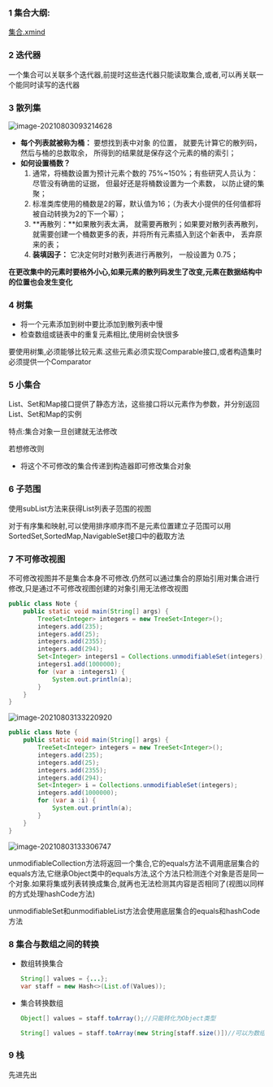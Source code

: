 ###  1 集合大纲:

[集合.xmind](F:\notes\java\集合.xmind) 

### 2 迭代器

一个集合可以关联多个迭代器,前提时这些迭代器只能读取集合,或者,可以再关联一个能同时读写的迭代器

### 3 散列集

![image-20210803093214628](https://i.loli.net/2021/08/07/tFLE8dOYJV1pznl.png)

- **每个列表就被称为桶：** 要想找到表中对象 的位置， 就要先计算它的散列码， 然后与桶的总数取余， 所得到的结果就是保存这个元素的桶的索引；
- **如何设置桶数？**
  1. 通常，将桶数设置为预计元素个数的 75%~150%；有些研究人员认为：尽管没有确凿的证据， 但最好还是将桶数设置为一个素数， 以防止键的集聚；
  2. 标准类库使用的桶数是2的幂，默认值为16；（为表大小提供的任何值都将被自动转换为2的下一个幂）；
  3. **再散列：**如果散列表太满， 就需要再散列；如果要对散列表再散列， 就需要创建一个桶数更多的表，并将所有元素插入到这个新表中， 丢弃原来的表；
  4. **装填因子：** 它决定何时对散列表进行再散列， 一般设置为 0.75；

**在更改集中的元素时要格外小心,如果元素的散列码发生了改变,元素在数据结构中的位置也会发生变化**

### 4 树集

- 将一个元素添加到树中要比添加到散列表中慢
- 检查数组或链表中的重复元素相比,使用树会快很多

 要使用树集,必须能够比较元素.这些元素必须实现Comparable接口,或者构造集时必须提供一个Comparator

### 5 小集合

List、Set和Map接口提供了静态方法，这些接口将以元素作为参数，并分别返回List、Set和Map的实例

特点:集合对象一旦创建就无法修改

若想修改则

- 将这个不可修改的集合传递到构造器即可修改集合对象

### 6 子范围

使用subList方法来获得List列表子范围的视图

对于有序集和映射,可以使用排序顺序而不是元素位置建立子范围可以用SortedSet,SortedMap,NavigableSet接口中的截取方法

### 7 不可修改视图

不可修改视图并不是集合本身不可修改.仍然可以通过集合的原始引用对集合进行修改,只是通过不可修改视图创建的对象引用无法修改视图

```java
public class Note {
    public static void main(String[] args) {
        TreeSet<Integer> integers = new TreeSet<Integer>();
        integers.add(235);
        integers.add(25);
        integers.add(2355);
        integers.add(294);
        Set<Integer> integers1 = Collections.unmodifiableSet(integers);
        integers1.add(1000000);
        for (var a :integers1) {
            System.out.println(a);
        }
    }
}
```

![image-20210803133220920](https://i.loli.net/2021/08/07/8MKQqC7iNe9cGsy.png)

```Java
public class Note {
    public static void main(String[] args) {
        TreeSet<Integer> integers = new TreeSet<Integer>();
        integers.add(235);
        integers.add(25);
        integers.add(2355);
        integers.add(294);
        Set<Integer> i = Collections.unmodifiableSet(integers);
        integers.add(1000000);
        for (var a :i) {
            System.out.println(a);
        }
    }
}
```

![image-20210803133306747](https://i.loli.net/2021/08/07/CVghnQo3bXvecNJ.png)

unmodifiableCollection方法将返回一个集合,它的equals方法不调用底层集合的equals方法,它继承Object类中的equals方法,这个方法只检测连个对象是否是同一个对象.如果将集或列表转换成集合,就再也无法检测其内容是否相同了(视图以同样的方式处理hashCode方法)

unmodifiableSet和unmodifiableList方法会使用底层集合的equals和hashCode方法

### 8 集合与数组之间的转换

- 数组转换集合

  ```java
  String[] values = {...};
  var staff = new Hash<>(List.of(Values));
  ```

- 集合转换数组

  ```Java
  Object[] values = staff.toArray();//只能转化为Object类型
  
  String[] values = staff.toArray(new String[staff.size()])//可以为数组创造出与集合相同的类型
  ```

### 9 栈

先进先出